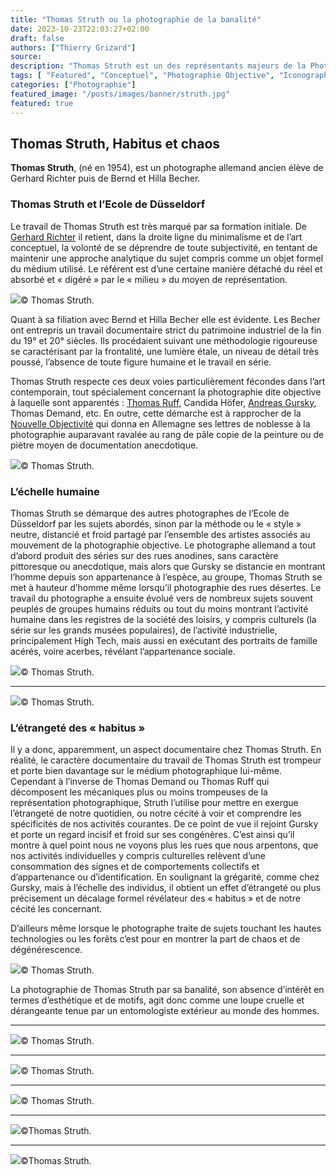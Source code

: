 ```yaml
---
title: "Thomas Struth ou la photographie de la banalité"
date: 2023-10-23T22:03:27+02:00
draft: false
authors: ["Thierry Grizard"]
source: 
description: "Thomas Struth est un des représentants majeurs de la Photographie Objective allemande il se caractérise par une photographie suscitant d'étranges décalages. "
tags: [ "Featured", "Conceptuel", "Photographie Objective", "Iconographie"]
categories: ["Photographie"]
featured_image: "/posts/images/banner/struth.jpg"
featured: true
---
```

## Thomas Struth, Habitus et chaos

**Thomas Struth**, (né en 1954), est un photographe allemand ancien élève de Gerhard Richter puis de Bernd et Hilla Becher.

### Thomas Struth et l’Ecole de Düsseldorf

Le travail de Thomas Struth est très marqué par sa formation initiale. De [Gerhard Richter](/../gerhard-richter-atlas-et-monographie/) il retient, dans la droite ligne du minimalisme et de l’art conceptuel, la volonté de se déprendre de toute subjectivité, en tentant de maintenir une approche analytique du sujet compris comme un objet formel du médium utilisé. Le référent est d’une certaine manière détaché du réel et absorbé et « digéré » par le « milieu » du moyen de représentation.

![](/posts/images/struth/thomas-struthnasaphotographyallemagnephotographie-objectivevignette.002.jpg)© Thomas Struth.

Quant à sa filiation avec Bernd et Hilla Becher elle est évidente. Les Becher ont entrepris un travail documentaire strict du patrimoine industriel de la fin du 19° et 20° siècles. Ils procédaient suivant une méthodologie rigoureuse se caractérisant par la frontalité, une lumière étale, un niveau de détail très poussé, l’absence de toute figure humaine et le travail en série.

Thomas Struth respecte ces deux voies particulièrement fécondes dans l’art contemporain, tout spécialement concernant la photographie dite objective à laquelle sont apparentés : [Thomas Ruff](/thomas-ruff/), Candida Höfer, [Andreas Gursky](/andreas-gursky-le-vertige-du-reel/), Thomas Demand, etc. En outre, cette démarche est à rapprocher de la [Nouvelle Objectivité](/photographie-objective/) qui donna en Allemagne ses lettres de noblesse à la photographie auparavant ravalée au rang de pâle copie de la peinture ou de piètre moyen de documentation anecdotique.

![](/posts/images/struth/thomas-struthnasaphotographyallemagnephotographie-objective.018.jpg)© Thomas Struth.

### L’échelle humaine

Thomas Struth se démarque des autres photographes de l’Ecole de Düsseldorf par les sujets abordés, sinon par la méthode ou le « style » neutre, distancié et froid partagé par l’ensemble des artistes associés au mouvement de la photographie objective. Le photographe allemand a tout d’abord produit des séries sur des rues anodines, sans caractère pittoresque ou anecdotique, mais alors que Gursky se distancie en montrant l’homme depuis son appartenance à l’espèce, au groupe, Thomas Struth se met à hauteur d’homme même lorsqu’il photographie des rues désertes. Le travail du photographe a ensuite évolué vers de nombreux sujets souvent peuplés de groupes humains réduits ou tout du moins montrant l’activité humaine dans les registres de la société des loisirs, y compris culturels (la série sur les grands musées populaires), de l’activité industrielle, principalement High Tech, mais aussi en exécutant des portraits de famille acérés, voire acerbes, révélant l’appartenance sociale.

![](/posts/images/struth/thomas-struthnasaphotographyallemagnephotographie-objective.019.jpg)© Thomas Struth.

---

![](/posts/images/struth/thomas-struthnasaphotographyallemagnephotographie-objective.002.jpg)© Thomas Struth.

### L’étrangeté des « habitus »

Il y a donc, apparemment, un aspect documentaire chez Thomas Struth. En réalité, le caractère documentaire du travail de Thomas Struth est trompeur et porte bien davantage sur le médium photographique lui-même. Cependant à l’inverse de Thomas Demand ou Thomas Ruff qui décomposent les mécaniques plus ou moins trompeuses de la représentation photographique, Struth l’utilise pour mettre en exergue l’étrangeté de notre quotidien, ou notre cécité à voir et comprendre les spécificités de nos activités courantes. De ce point de vue il rejoint Gursky et porte un regard incisif et froid sur ses congénères. C’est ainsi qu’il montre à quel point nous ne voyons plus les rues que nous arpentons, que nos activités individuelles y compris culturelles relèvent d’une consommation des signes et de comportements collectifs et d’appartenance ou d’identification. En soulignant la grégarité, comme chez Gursky, mais à l’échelle des individus, il obtient un effet d’étrangeté ou plus précisement un décalage formel révélateur des « habitus » et de notre cécité les concernant.

D’ailleurs même lorsque le photographe traite de sujets touchant les hautes technologies ou les forêts c’est pour en montrer la part de chaos et de dégénérescence.

![](/posts/images/struth/thomas-struthnasaphotographyallemagnephotographie-objective.022.jpg)© Thomas Struth.

La photographie de Thomas Struth par sa banalité, son absence d’intérêt en termes d’esthétique et de motifs, agit donc comme une loupe cruelle et dérangeante tenue par un entomologiste extérieur au monde des hommes.

---

![](/posts/images/struth/thomas-struthphotographyallemagnephotographie-objectivevignette.001.jpg)© Thomas Struth.

---

![](/posts/images/struth/thomas-struthphotographyallemagnephotographie-objectivevignette.002.jpg)© Thomas Struth.

---

![](/posts/images/struth/thomas-struthphotographyallemagnephotographie-objectivevignette.003.jpg)© Thomas Struth.

---

![](/posts/images/struth/thomas-struthnasaphotographyallemagnephotographie-objective.023.jpg)©Thomas Struth.

---

![](/posts/images/struth/thomas-struthnasaphotographyallemagnephotographie-objective.005.jpg)©Thomas Struth.